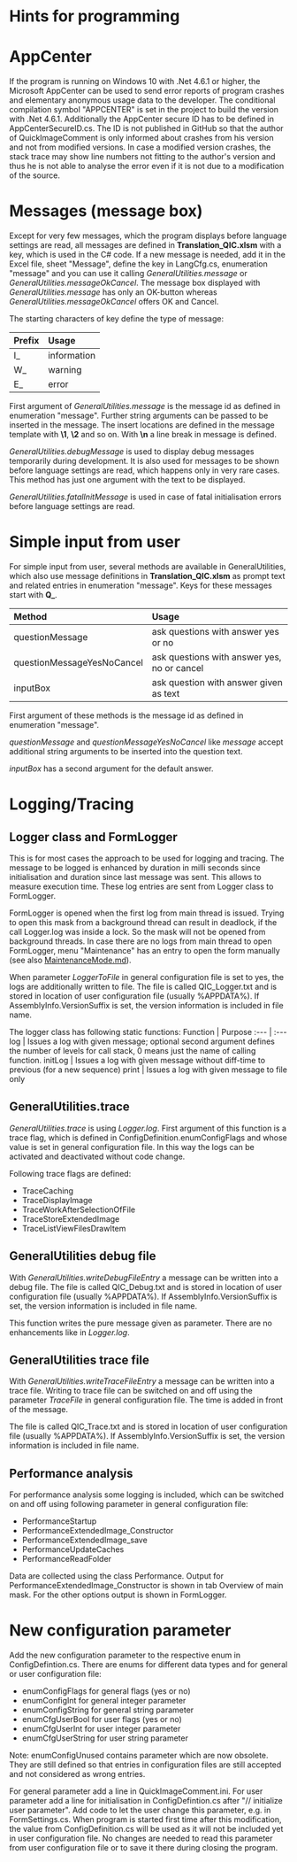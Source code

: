 Hints for programming
=====================

# AppCenter

If the program is running on Windows 10 with .Net 4.6.1 or higher, the Microsoft AppCenter can be used to send error reports of program crashes and elementary anonymous usage data to the developer. The conditional compilation symbol "APPCENTER" is set in the project to build the version with .Net 4.6.1. Additionally the AppCenter secure ID has to be defined in AppCenterSecureID.cs. The ID is not published in GitHub so that the author of QuickImageComment is only informed about crashes from his version and not from modified versions. In case a modified version crashes, the stack trace may show line numbers not fitting to the author's version and thus he is not able to analyse the error even if it is not due to a modification of the source. 

# Messages (message box)

Except for very few messages, which the program displays before language settings are read, all messages are defined in __Translation_QIC.xlsm__ with a key, which is used in the C# code. If a new message is needed, add it in the Excel file, sheet "Message", define the key in LangCfg.cs, enumeration "message" and you can use it calling _GeneralUtilities.message_ or _GeneralUtilities.messageOkCancel_. The message box displayed with _GeneralUtilities.message_ has only an OK-button whereas  _GeneralUtilities.messageOkCancel_ offers OK and Cancel.


The starting characters of key define the type of message:

Prefix | Usage
:--- | :---
I_ | information
W_ | warning
E_ | error

First argument of _GeneralUtilities.message_ is the message id as defined in enumeration "message". Further string arguments can be passed to be inserted in the message. The insert locations are defined in the message template with __\1__, __\2__ and so on. With __\n__ a line break in message is defined.

_GeneralUtilities.debugMessage_ is used to display debug messages temporarily during development. It is also used for messages to be shown before language settings are read, which happens only in very rare cases. This method has just one argument with the text to be displayed.

_GeneralUtilities.fatalInitMessage_ is used in case of fatal initialisation errors before language settings are read.

# Simple input from user

For simple input from user, several methods are available in GeneralUtilities, which also use message definitions in __Translation_QIC.xlsm__ as prompt text and related entries in enumeration "message". Keys for these messages start with **Q_**. 

Method | Usage
:--- | :---
questionMessage | ask questions with answer yes or no
questionMessageYesNoCancel | ask questions with answer yes, no or cancel
inputBox | ask question with answer given as text

First argument of these methods is the message id as defined in enumeration "message".

_questionMessage_ and _questionMessageYesNoCancel_ like _message_ accept additional string arguments to be inserted into the question text.

_inputBox_ has a second argument for the default answer.

# Logging/Tracing

## Logger class and FormLogger

This is for most cases the approach to be used for logging and tracing. The message to be logged is enhanced by duration in milli seconds since initialisation and duration since last message was sent. This allows to measure execution time. These log entries are sent from Logger class to FormLogger.

FormLogger is opened when the first log from main thread is issued. Trying to open this mask from a background thread can result in deadlock, if the call Logger.log was inside a lock. So the mask will not be opened from background threads. In case there are no logs from main thread to open FormLogger, menu "Maintenance" has an entry to open the form manually (see also [MaintenanceMode.md](MaintenanceMode.md)).

When parameter _LoggerToFile_ in general configuration file is set to yes, the logs are additionally written to file. The file is called QIC_Logger.txt and is stored in location of user configuration file (usually %APPDATA%). If AssemblyInfo.VersionSuffix is set, the version information is included in file name.

The logger class has following static functions:
Function | Purpose
:--- | :---
log | Issues a log with given message; optional  second argument defines the number of levels for call stack, 0 means just the name of calling function. 
initLog | Issues a log with given message without diff-time to previous (for a new sequence)
print | Issues a log with given message to file only

## GeneralUtilities.trace

_GeneralUtilities.trace_ is using _Logger.log_. First argument of this function is a trace flag, which is defined in ConfigDefinition.enumConfigFlags and whose value is set in general configuration file. In this way the logs can be activated and deactivated without code change.

Following trace flags are defined:

* TraceCaching
* TraceDisplayImage
* TraceWorkAfterSelectionOfFile
* TraceStoreExtendedImage
* TraceListViewFilesDrawItem

## GeneralUtilities debug file

With _GeneralUtilities.writeDebugFileEntry_ a message can be written into a debug file. The file is called QIC_Debug.txt and is stored in location of user configuration file (usually %APPDATA%). If AssemblyInfo.VersionSuffix is set, the version information is included in file name.

This function writes the pure message given as parameter. There are no enhancements like in _Logger.log_.

## GeneralUtilities trace file

With _GeneralUtilities.writeTraceFileEntry_ a message can be written into a trace file. Writing to trace file can be switched on and off using the parameter _TraceFile_ in general configuration file. The time is added in front of the message.

The file is called QIC_Trace.txt and is stored in location of user configuration file (usually %APPDATA%). If AssemblyInfo.VersionSuffix is set, the version information is included in file name.

## Performance analysis

For performance analysis some logging is included, which can be switched on and off using following parameter in general configuration file:

* PerformanceStartup
* PerformanceExtendedImage_Constructor
* PerformanceExtendedImage_save
* PerformanceUpdateCaches
* PerformanceReadFolder

Data are collected using the class Performance. Output for PerformanceExtendedImage_Constructor is shown in tab Overview of main mask. For the other options output is shown in FormLogger.

# New configuration parameter

Add the new configuration parameter to the respective enum in ConfigDefintion.cs. There are enums for different data types and for general or user configuration file:
* enumConfigFlags for general flags (yes or no)
* enumConfigInt for general integer parameter
* enumConfigString for general string parameter
* enumCfgUserBool for user flags (yes or no)
* enumCfgUserInt for user integer parameter
* enumCfgUserString for user string parameter

Note: enumConfigUnused contains parameter which are now obsolete. They are still defined so that entries in configuration files are still accepted and not considered as wrong entries.

For general parameter add a line in QuickImageComment.ini.
For user parameter add a line for initialisation in ConfigDefintion.cs after "// initialize user parameter". Add code to let the user change this parameter, e.g. in FormSettings.cs. When program is started first time after this modification, the value from ConfigDefinition.cs will be used as it will not be included yet in user configuration file. No changes are needed to read this parameter from user configuration file or to save it there during closing the program.
